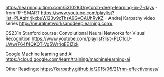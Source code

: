 https://learning.ultipro.com/5310283/pytorch-deep-learning-in-7-days - from RF-SMART
https://www.youtube.com/playlist?list=PLAqhIrjkxbuWI23v9cThsA9GvCAUhRvKZ - Andrej Karpathy video series
http://neuralnetworksanddeeplearning.com/

CS231n Stanford course:
Convolutional Neural Networks for Visual Recognition
https://www.youtube.com/playlist?list=PLC1qU-LWwrF64f4QKQT-Vg5Wr4qEE1Zxk

Google Machine learning and Ai 
https://cloud.google.com/learn/training/machinelearning-ai


Other Readings:
https://karpathy.github.io/2015/05/21/rnn-effectiveness/